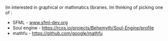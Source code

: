 Im interested in graphical or mathmatics libraries. Im thinking of 
picking one of :
* SFML - www.sfml-dev.org
* Soul engine - https://rcos.io/projects/Behemyth/Soul-Engine/profile
* mathfu - https://github.com/google/mathfu
